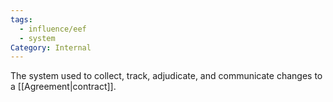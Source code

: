 ```yaml
---
tags:
  - influence/eef
  - system
Category: Internal
---
```

The system used to collect, track, adjudicate, and communicate changes to a [[Agreement|contract]].